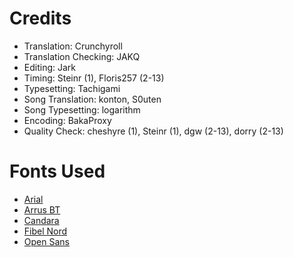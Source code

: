 Credits
=======
* Translation: Crunchyroll
* Translation Checking: JAKQ
* Editing: Jark
* Timing: Steinr (1), Floris257 (2-13)
* Typesetting: Tachigami
* Song Translation: konton, S0uten
* Song Typesetting: logarithm 
* Encoding: BakaProxy
* Quality Check: cheshyre (1), Steinr (1), dgw (2-13), dorry (2-13)

Fonts Used
==========
* [Arial](http://www.myfonts.com/fonts/mti/arial/)
* [Arrus BT](http://www.myfonts.com/fonts/bitstream/arrus/)
* [Candara](http://www.myfonts.com/fonts/ascender/candara/)
* [Fibel Nord](http://www.dafont.com/fibel.font)
* [Open Sans](http://www.fontsquirrel.com/fonts/open-sans)
